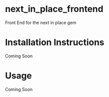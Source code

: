# next_in_place_frontend
Front End for the next in place gem

# Installation Instructions
Coming Soon

# Usage
Coming Soon
